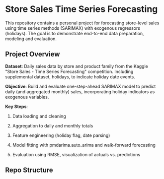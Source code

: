 # Store Sales Time Series Forecasting

This repository contains a personal project for forecasting store-level sales using time series methods (SARIMAX) with exogenous regressors (holidays). The goal is to demonstrate end-to-end data preparation, modeling and evaluation. 

## Project Overview

**Dataset**: Daily sales data by store and product family from the Kaggle "Store Sales - Time Series Forecasting" competition. Including supplemental dataset, holidays, to indicate holiday date events. 

**Objective**: Build and evaluate one-step-ahead SARIMAX model to predict daily (and aggregated monthly) sales, incorporating holiday indicators as exogenous variables. 

**Key Steps**:

1. Data loading and cleaning 

2. Aggregation to daily and monthly totals 

3. Feature engineering (holiday flag, date parsing)

4. Model fitting with pmdarima.auto_arima and walk-forward forecasting 

5. Evaluation using RMSE, visualization of actuals vs. predictions 

## Repo Structure

```
 
```